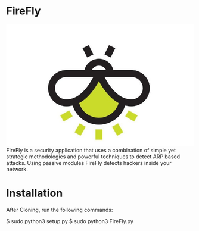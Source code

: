# FireFly 
![Alt text](imge.jpg)
FireFly is a security application that uses a combination of simple yet strategic methodologies and powerful techniques to detect ARP based attacks. Using passive modules FireFly detects hackers inside your network.

# Installation
After Cloning, run the following commands:


$ sudo python3 setup.py
$ sudo python3 FireFly.py


